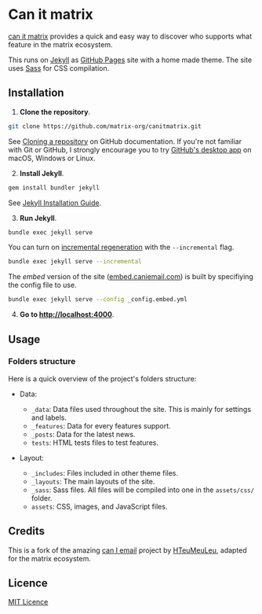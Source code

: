 # Can it matrix

[can it matrix](https://matrix-org.github.io/canitmatrix/) provides a quick and easy way to discover who supports what feature in the matrix ecosystem.

This runs on [Jekyll](https://jekyllrb.com/docs/) as [GitHub Pages](https://docs.github.com/en/free-pro-team@latest/github/working-with-github-pages) site with a home made theme. The site uses [Sass](https://sass-lang.com/) for CSS compilation.

## Installation

1. **Clone the repository**.

```sh
git clone https://github.com/matrix-org/canitmatrix.git
```

See [Cloning a repository](https://help.github.com/en/articles/cloning-a-repository) on GitHub documentation. If you're not familiar with Git or GitHub, I strongly encourage you to try [GitHub's desktop app](https://desktop.github.com/) on macOS, Windows or Linux.

2. **Install Jekyll**.

```sh
gem install bundler jekyll
```

See [Jekyll Installation Guide](https://jekyllrb.com/docs/installation/).

3. **Run Jekyll**.

```sh
bundle exec jekyll serve
```

You can turn on [incremental regeneration](https://jekyllrb.com/docs/configuration/incremental-regeneration/) with the `--incremental` flag.

```sh
bundle exec jekyll serve --incremental
```

The _embed_ version of the site ([embed.caniemail.com](https://embed.caniemail.com)) is built by specifiying the config file to use.

```sh
bundle exec jekyll serve --config _config.embed.yml
```

4. **Go to [http://localhost:4000](http://localhost:4000)**.



## Usage

### Folders structure

Here is a quick overview of the project's folders structure:

* Data:

    - `_data`: Data files used throughout the site. This is mainly for settings and labels.
    - `_features`: Data for every features support.
    - `_posts`: Data for the latest news.
    - `tests`: HTML tests files to test features.

* Layout:

    - `_includes`: Files included in other theme files.
    - `_layouts`: The main layouts of the site.
    - `_sass`: Sass files. All files will be compiled into one in the `assets/css/` folder.
    - `assets`: CSS, images, and JavaScript files.


## Credits

This is a fork of the amazing [can I email](https://www.caniemail.com) project by [HTeuMeuLeu](https://github.com/hteumeuleu), adapted for the matrix ecosystem.
## Licence

[MIT Licence](https://github.com/hteumeuleu/caniemail/blob/master/LICENSE)